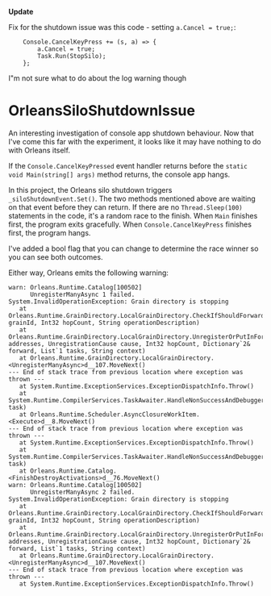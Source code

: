 **Update**

Fix for the shutdown issue was this code - setting `a.Cancel = true;`: 
```
    Console.CancelKeyPress += (s, a) => {
        a.Cancel = true;
        Task.Run(StopSilo);
    };
```
I"m not sure what to do about the log warning though

# OrleansSiloShutdownIssue

An interesting investigation of console app shutdown behaviour. Now that I've come this far with the experiment, it looks like it may have nothing to do with Orleans itself. 

If the `Console.CancelKeyPressed` event handler returns before the `static void Main(string[] args)` method returns, the console app hangs.

In this project, the Orleans silo shutdown triggers `_siloShutdownEvent.Set()`. The two methods mentioned above are waiting on that event before they can return. If there are no `Thread.Sleep(100)` statements in the code, it's a random race to the finish. When `Main` finishes first, the program exits gracefully. When `Console.CancelKeyPress` finishes first, the program hangs.

I've added a bool flag that you can change to determine the race winner so you can see both outcomes. 

Either way, Orleans emits the following warning: 

```
warn: Orleans.Runtime.Catalog[100502]
      UnregisterManyAsync 1 failed.
System.InvalidOperationException: Grain directory is stopping
   at Orleans.Runtime.GrainDirectory.LocalGrainDirectory.CheckIfShouldForward(GrainId grainId, Int32 hopCount, String operationDescription)
   at Orleans.Runtime.GrainDirectory.LocalGrainDirectory.UnregisterOrPutInForwardList(IEnumerable`1 addresses, UnregistrationCause cause, Int32 hopCount, Dictionary`2& forward, List`1 tasks, String context)
   at Orleans.Runtime.GrainDirectory.LocalGrainDirectory.<UnregisterManyAsync>d__107.MoveNext()
--- End of stack trace from previous location where exception was thrown ---
   at System.Runtime.ExceptionServices.ExceptionDispatchInfo.Throw()
   at System.Runtime.CompilerServices.TaskAwaiter.HandleNonSuccessAndDebuggerNotification(Task task)
   at Orleans.Runtime.Scheduler.AsyncClosureWorkItem.<Execute>d__8.MoveNext()
--- End of stack trace from previous location where exception was thrown ---
   at System.Runtime.ExceptionServices.ExceptionDispatchInfo.Throw()
   at System.Runtime.CompilerServices.TaskAwaiter.HandleNonSuccessAndDebuggerNotification(Task task)
   at Orleans.Runtime.Catalog.<FinishDestroyActivations>d__76.MoveNext()
warn: Orleans.Runtime.Catalog[100502]
      UnregisterManyAsync 2 failed.
System.InvalidOperationException: Grain directory is stopping
   at Orleans.Runtime.GrainDirectory.LocalGrainDirectory.CheckIfShouldForward(GrainId grainId, Int32 hopCount, String operationDescription)
   at Orleans.Runtime.GrainDirectory.LocalGrainDirectory.UnregisterOrPutInForwardList(IEnumerable`1 addresses, UnregistrationCause cause, Int32 hopCount, Dictionary`2& forward, List`1 tasks, String context)
   at Orleans.Runtime.GrainDirectory.LocalGrainDirectory.<UnregisterManyAsync>d__107.MoveNext()
--- End of stack trace from previous location where exception was thrown ---
   at System.Runtime.ExceptionServices.ExceptionDispatchInfo.Throw()
```
